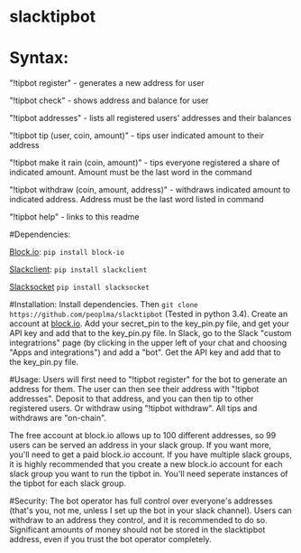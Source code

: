 # slacktipbot

# Syntax:

"!tipbot register" - generates a new address for user

"!tipbot check" - shows address and balance for user

"!tipbot addresses" - lists all registered users' addresses and their balances

"!tipbot tip (user, coin, amount)" - tips user indicated amount to their address

"!tipbot make it rain (coin, amount)" - tips everyone registered a share of indicated amount. Amount must be the last word in the command

"!tipbot withdraw (coin, amount, address)" - withdraws indicated amount to indicated address.  Address must be the last word listed in command

"!tipbot help" - links to this readme

#Dependencies:

[Block.io](https://github.com/BlockIo/block_io-python/blob/master/README.md):
`pip install block-io`

[Slackclient](https://github.com/slackhq/python-slackclient):
`pip install slackclient`

[Slacksocket](https://github.com/vektorlab/slacksocket)
`pip install slacksocket`

#Installation:
Install dependencies.  Then `git clone https://github.com/peoplma/slacktipbot`  (Tested in python 3.4).  Create an account at [block.io](https://block.io/).  Add your secret_pin to the key_pin.py file, and get your API key and add that to the key_pin.py file.  In Slack, go to the Slack "custom integratrions" page (by clicking in the upper left of your chat and choosing "Apps and integrations") and add a "bot".  Get the API key and add that to the key_pin.py file.

#Usage:
Users will first need to "!tipbot register" for the bot to generate an address for them.  The user can then see their address with "!tipbot addresses".  Deposit to that address, and you can then tip to other registered users.  Or withdraw using "!tipbot withdraw".  All tips and withdraws are "on-chain".

The free account at block.io allows up to 100 different addresses, so 99 users can be served an address in your slack group.  If you want more, you'll need to get a paid block.io account.  If you have multiple slack groups, it is highly recommended that you create a new block.io account for each slack group you want to run the tipbot in.  You'll need seperate instances of the tipbot for each slack group.

#Security:
The bot operator has full control over everyone's addresses (that's you, not me, unless I set up the bot in your slack channel).  Users can withdraw to an address they control, and it is recommended to do so.  Significant amounts of money should not be stored in the slacktipbot address, even if you trust the bot operator completely.
